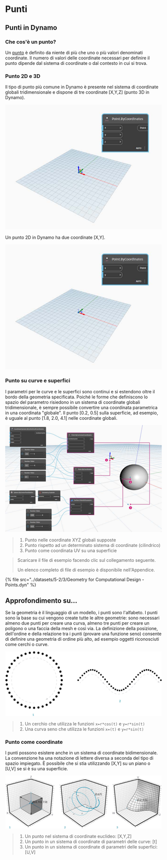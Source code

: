 # Punti

## Punti in Dynamo

### Che cos'è un punto?

Un [punto](5-3\_points.md#point-as-coordinates) è definito da niente di più che uno o più valori denominati coordinate. Il numero di valori delle coordinate necessari per definire il punto dipende dal sistema di coordinate o dal contesto in cui si trova.

### Punto 2D e 3D

Il tipo di punto più comune in Dynamo è presente nel sistema di coordinate globali tridimensionale e dispone di tre coordinate \[X,Y,Z] (punto 3D in Dynamo).

![](<../images/5-2/3/points - 3d point in dynamo.jpg>)

Un punto 2D in Dynamo ha due coordinate \[X,Y].

![](<../images/5-2/3/points - 2d point in dynamo.jpg>)

### Punto su curve e superfici

I parametri per le curve e le superfici sono continui e si estendono oltre il bordo della geometria specificata. Poiché le forme che definiscono lo spazio del parametro risiedono in un sistema di coordinate globali tridimensionale, è sempre possibile convertire una coordinata parametrica in una coordinata "globale". Il punto \[0.2, 0.5] sulla superficie, ad esempio, è uguale al punto \[1.8, 2.0, 4.1] nelle coordinate globali.

![](<../images/5-2/3/points - xyz vs coord sys vs uv.jpg>)

> 1. Punto nelle coordinate XYZ globali supposte
> 2. Punto rispetto ad un determinato sistema di coordinate (cilindrico)
> 3. Punto come coordinata UV su una superficie

> Scaricare il file di esempio facendo clic sul collegamento seguente.
>
> Un elenco completo di file di esempio è disponibile nell'Appendice.

{% file src="../datasets/5-2/3/Geometry for Computational Design - Points.dyn" %}

## Approfondimento su...

Se la geometria è il linguaggio di un modello, i punti sono l'alfabeto. I punti sono la base su cui vengono create tutte le altre geometrie: sono necessari almeno due punti per creare una curva, almeno tre punti per creare un poligono o una faccia della mesh e così via. La definizione della posizione, dell'ordine e della relazione tra i punti (provare una funzione seno) consente di definire una geometria di ordine più alto, ad esempio oggetti riconosciuti come cerchi o curve.

![Da punto a curva](../images/5-2/3/PointsAsBuildingBlocks-1.jpg)

> 1. Un cerchio che utilizza le funzioni `x=r*cos(t)` e `y=r*sin(t)`
> 2. Una curva seno che utilizza le funzioni `x=(t)` e `y=r*sin(t)`

### Punto come coordinate

I punti possono esistere anche in un sistema di coordinate bidimensionale. La convenzione ha una notazione di lettere diversa a seconda del tipo di spazio impiegato. È possibile che si stia utilizzando \[X,Y] su un piano o \[U,V] se si è su una superficie.

![Punto come coordinate](../images/5-2/3/Coordinates.jpg)

> 1. Un punto nel sistema di coordinate euclideo: \[X,Y,Z]
> 2. Un punto in un sistema di coordinate di parametri delle curve: \[t]
> 3. Un punto in un sistema di coordinate di parametri delle superfici: \[U,V]
